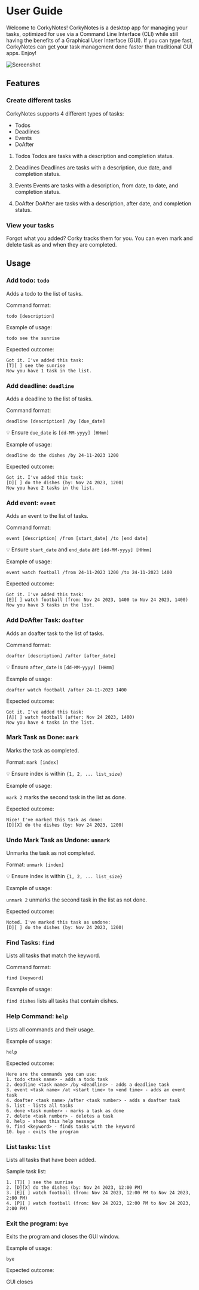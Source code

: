 # User Guide
Welcome to CorkyNotes! CorkyNotes is a desktop app for managing your tasks, optimized for use via a Command Line Interface (CLI) while still having the benefits of a Graphical User Interface (GUI). If you can type fast, CorkyNotes can get your task management done faster than traditional GUI apps. Enjoy!

![Screenshot](Ui.png)



## Features


### Create different tasks
CorkyNotes supports 4 different types of tasks:

- Todos
- Deadlines
- Events
- DoAfter

1. Todos
Todos are tasks with a description and completion status.

1. Deadlines
Deadlines are tasks with a description, due date, and completion status.

1. Events
Events are tasks with a description, from date, to date, and completion status.

1. DoAfter
DoAfter are tasks with a description, after date, and completion status.


### View your tasks
Forgot what you added? Corky tracks them for you. You can even mark and delete task as and when they are completed.


## Usage


### Add todo: `todo`
Adds a todo to the list of tasks.

Command format:

`todo [description]`

Example of usage:

`todo see the sunrise`

Expected outcome:

```
Got it. I've added this task:
[T][ ] see the sunrise
Now you have 1 task in the list.
```

### Add deadline: `deadline`
Adds a deadline to the list of tasks.

Command format:

`deadline [description] /by [due_date]`

💡 Ensure `due_date` is `[dd-MM-yyyy] [HHmm]` 

Example of usage:

`deadline do the dishes /by 24-11-2023 1200`

Expected outcome:

```
Got it. I've added this task:
[D][ ] do the dishes (by: Nov 24 2023, 1200)
Now you have 2 tasks in the list.
```

### Add event: `event`
Adds an event to the list of tasks.

Command format:

`event [description] /from [start_date] /to [end date]`

💡 Ensure `start_date` and `end_date` are `[dd-MM-yyyy] [HHmm]` 

Example of usage:

`event watch football /from 24-11-2023 1200 /to 24-11-2023 1400`

Expected outcome:

```
Got it. I've added this task:
[E][ ] watch football (from: Nov 24 2023, 1400 to Nov 24 2023, 1400)
Now you have 3 tasks in the list.
```

### Add DoAfter Task: `doafter`
Adds an doafter task to the list of tasks.

Command format:

`doafter [description] /after [after_date]`

💡 Ensure `after_date` is `[dd-MM-yyyy] [HHmm]` 

Example of usage:

`doafter watch football /after 24-11-2023 1400`

Expected outcome:

```
Got it. I've added this task:
[A][ ] watch football (after: Nov 24 2023, 1400)
Now you have 4 tasks in the list.
```

### Mark Task as Done: `mark`
Marks the task as completed.

Format: `mark [index]`

💡 Ensure index is within `{1, 2, ... list_size}`

Example of usage:

`mark 2` marks the second task in the list as done.

Expected outcome:

```
Nice! I've marked this task as done:
[D][X] do the dishes (by: Nov 24 2023, 1200)
```

### Undo Mark Task as Undone: `unmark`
Unmarks the task as not completed.

Format: `unmark [index]`

💡 Ensure index is within `{1, 2, ... list_size}`

Example of usage:

`unmark 2` unmarks the second task in the list as not done.

Expected outcome:

```
Noted. I've marked this task as undone:
[D][ ] do the dishes (by: Nov 24 2023, 1200)
```

### Find Tasks: `find`
Lists all tasks that match the keyword.

Command format:

`find [keyword]`

Example of usage:

`find dishes` lists all tasks that contain dishes.


### Help Command: `help`
Lists all commands and their usage.

Example of usage:

`help`

Expected outcome:

```
Here are the commands you can use:
1. todo <task name> - adds a todo task
2. deadline <task name> /by <deadline> - adds a deadline task
3. event <task name> /at <start time> to <end time> - adds an event task  
4. doafter <task name> /after <task number> - adds a doafter task
5. list - lists all tasks
6. done <task number> - marks a task as done
7. delete <task number> - deletes a task
8. help - shows this help message
9. find <keyword> - finds tasks with the keyword
10. bye - exits the program
```

### List tasks: `list`
Lists all tasks that have been added.

Sample task list:

```
1. [T][ ] see the sunrise
2. [D][X] do the dishes (by: Nov 24 2023, 12:00 PM)
3. [E][ ] watch football (from: Nov 24 2023, 12:00 PM to Nov 24 2023, 2:00 PM)
4. [P][ ] watch football (from: Nov 24 2023, 12:00 PM to Nov 24 2023, 2:00 PM)
```

### Exit the program: `bye`
Exits the program and closes the GUI window.

Example of usage:

`bye`

Expected outcome:

GUI closes